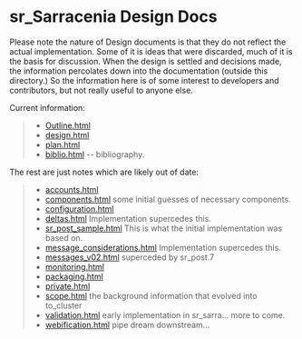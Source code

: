 sr\_Sarracenia Design Docs
==========================

Please note the nature of Design documents is that they do not reflect
the actual implementation. Some of it is ideas that were discarded, much
of it is the basis for discussion. When the design is settled and
decisions made, the information percolates down into the documentation
(outside this directory.) So the information here is of some interest to
developers and contributors, but not really useful to anyone else.

Current information:

> -   [Outline.html](Outline.html)
> -   [design.html](design.html)
> -   [plan.html](plan.html)
> -   [biblio.html](biblio.html) -- bibliography.

The rest are just notes which are likely out of date:

> -   [accounts.html](accounts.html)
> -   [components.html](components.html) some initial guesses of
>     necessary components.
> -   [configuration.html](configuration.html)
> -   [deltas.html](deltas.html) Implementation supercedes this.
> -   [sr\_post\_sample.html](sr_post_sample.html) This is what the
>     initial implementation was based on.
> -   [message\_considerations.html](message_considerations.html)
>     Implementation supercedes this.
> -   [messages\_v02.html](messages_v02.html) superceded by sr\_post.7
> -   [monitoring.html](monitoring.html)
> -   [packaging.html](packaging.html)
> -   [private.html](private.html)
> -   [scope.html](scope.html) the background information that evolved
>     into to\_cluster
> -   [validation.html](validation.html) early implementation in
>     sr\_sarra... more to come.
> -   [webification.html](webification.html) pipe dream downstream...
